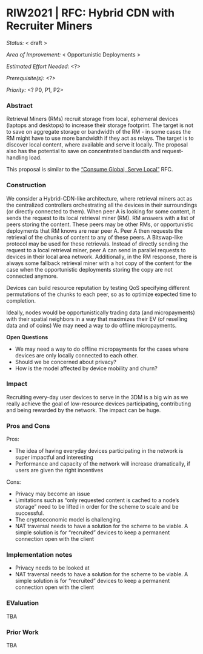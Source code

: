 # RIW2021 | RFC: Hybrid CDN with Recruiter Miners

_Status:_ < draft >

_Area of Improvement:_ < Opportunistic Deployments >

_Estimated Effort Needed:_ <?>

_Prerequisite(s):_ <?>

_Priority:_ <? P0, P1, P2>

### Abstract

Retrieval Miners (RMs) recruit storage from local, ephemeral devices (laptops and desktops) to increase their storage footprint. The target is not to save on aggregate storage or bandwidth of the RM - in some cases the RM might have to use more bandwidth if they act as relays. The target is to discover local content, where available and serve it locally. The proposal also has the potential to save on concentrated bandwidth and request-handling load.

This proposal is similar to the [“Consume Global, Serve Local”](https://github.com/protocol/ResNetLab/pull/26) RFC.

### Construction

We consider a Hybrid-CDN-like architecture, where retrieval miners act as the centralized controllers orchestrating all the devices in their surroundings (or directly connected to them). When peer A is looking for some content, it sends the request to its local retrieval miner (RM). RM answers with a list of peers storing the content. These peers may be other RMs, or opportunistic deployments that RM knows are near peer A. Peer A then requests the retrieval of the chunks of content to any of these peers. A Bitswap-like protocol may be used for these retrievals. Instead of directly sending the request to a local retrieval miner, peer A can send in parallel requests to devices in their local area network. Additionally, in the RM response, there is always some fallback retrieval miner with a hot copy of the content for the case when the opportunistic deployments storing the copy are not connected anymore. 

Devices can build resource reputation by testing QoS specifying different permutations of the chunks to each peer, so as to optimize expected time to completion.

Ideally, nodes would be opportunistically trading data (and micropayments) with their spatial neighbors in a way that maximizes their EV (of reselling data and of coins)
We may need a way to do offline micropayments.

**Open Questions**

- We may need a way to do offline micropayments for the cases where devices are only locally connected to each other. 
- Should we be concerned about privacy?
- How is the model affected by device mobility and churn?

### Impact

Recruiting every-day user devices to serve in the 3DM is a big win as we really achieve the goal of low-resource devices participating, contributing and being rewarded by the network. The impact can be huge.

### Pros and Cons

Pros:
- The idea of having everyday devices participating in the network is super impactful and interesting
- Performance and capacity of the network will increase dramatically, if users are given the right incentives

Cons:
- Privacy may become an issue
- Limitations such as “only requested content is cached to a node’s storage” need to be lifted in order for the scheme to scale and be successful.
- The cryptoeconomic model is challenging.
- NAT traversal needs to have a solution for the scheme to be viable. A simple solution is for “recruited” devices to keep a permanent connection open with the client

### Implementation notes

- Privacy needs to be looked at
- NAT traversal needs to have a solution for the scheme to be viable. A simple solution is for “recruited” devices to keep a permanent connection open with the client

### EValuation

TBA

### Prior Work

TBA
